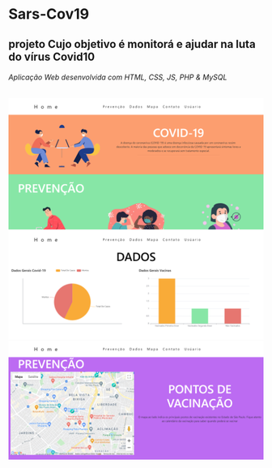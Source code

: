 # Sars-Cov19
## projeto Cujo objetivo é monitorá e ajudar na luta do vírus Covid10
###### Aplicação Web desenvolvida com HTML, CSS, JS, PHP & MySQL
![alt text](https://github.com/Gustavo-Antonio/Sars-Cov19/blob/main/1.png?raw=true)
![alt text](https://github.com/Gustavo-Antonio/Sars-Cov19/blob/main/2.png?raw=true)
![alt text](https://github.com/Gustavo-Antonio/Sars-Cov19/blob/main/3.png?raw=true)
